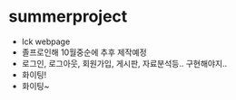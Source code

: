 # summerproject
- lck webpage
- 졸프로인해 10월중순에 추후 제작예정
- 로그인, 로그아웃, 회원가입, 게시판, 자료분석등.. 구현해야지..
- 화이팅!
- 화이팅~
